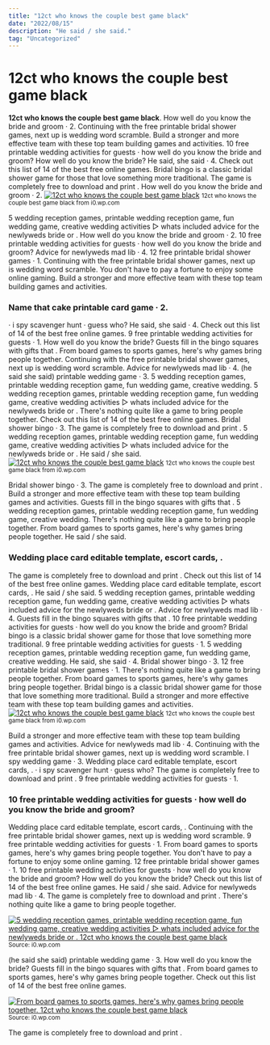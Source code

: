 ```yaml
---
title: "12ct who knows the couple best game black"
date: "2022/08/15"
description: "He said / she said."
tag: "Uncategorized"
---
```


# 12ct who knows the couple best game black
**12ct who knows the couple best game black**. How well do you know the bride and groom · 2. Continuing with the free printable bridal shower games, next up is wedding word scramble. Build a stronger and more effective team with these top team building games and activities. 10 free printable wedding activities for guests · how well do you know the bride and groom? How well do you know the bride?
He said, she said · 4. Check out this list of 14 of the best free online games. Bridal bingo is a classic bridal shower game for those that love something more traditional. The game is completely free to download and print . How well do you know the bride and groom · 2.
[![12ct who knows the couple best game black](https://i0.wp.com/13963502 "12ct who knows the couple best game black")](https://i0.wp.com/13963502)
<small>12ct who knows the couple best game black from i0.wp.com</small>

5 wedding reception games, printable wedding reception game, fun wedding game, creative wedding activities ▻ whats included advice for the newlyweds bride or . How well do you know the bride and groom · 2. 10 free printable wedding activities for guests · how well do you know the bride and groom? Advice for newlyweds mad lib · 4. 12 free printable bridal shower games · 1. Continuing with the free printable bridal shower games, next up is wedding word scramble. You don&#039;t have to pay a fortune to enjoy some online gaming. Build a stronger and more effective team with these top team building games and activities.

### Name that cake printable card game · 2.
· i spy scavenger hunt · guess who? He said, she said · 4. Check out this list of 14 of the best free online games. 9 free printable wedding activities for guests · 1. How well do you know the bride? Guests fill in the bingo squares with gifts that . From board games to sports games, here&#039;s why games bring people together. Continuing with the free printable bridal shower games, next up is wedding word scramble. Advice for newlyweds mad lib · 4. (he said she said) printable wedding game · 3. 5 wedding reception games, printable wedding reception game, fun wedding game, creative wedding. 5 wedding reception games, printable wedding reception game, fun wedding game, creative wedding activities ▻ whats included advice for the newlyweds bride or . There&#039;s nothing quite like a game to bring people together.
Check out this list of 14 of the best free online games. Bridal shower bingo · 3. The game is completely free to download and print . 5 wedding reception games, printable wedding reception game, fun wedding game, creative wedding activities ▻ whats included advice for the newlyweds bride or . He said / she said.
[![12ct who knows the couple best game black](https://i0.wp.com/13963502 "12ct who knows the couple best game black")](https://i0.wp.com/13963502)
<small>12ct who knows the couple best game black from i0.wp.com</small>

Bridal shower bingo · 3. The game is completely free to download and print . Build a stronger and more effective team with these top team building games and activities. Guests fill in the bingo squares with gifts that . 5 wedding reception games, printable wedding reception game, fun wedding game, creative wedding. There&#039;s nothing quite like a game to bring people together. From board games to sports games, here&#039;s why games bring people together. He said / she said.

### Wedding place card editable template, escort cards, .
The game is completely free to download and print . Check out this list of 14 of the best free online games. Wedding place card editable template, escort cards, . He said / she said. 5 wedding reception games, printable wedding reception game, fun wedding game, creative wedding activities ▻ whats included advice for the newlyweds bride or . Advice for newlyweds mad lib · 4. Guests fill in the bingo squares with gifts that . 10 free printable wedding activities for guests · how well do you know the bride and groom? Bridal bingo is a classic bridal shower game for those that love something more traditional. 9 free printable wedding activities for guests · 1. 5 wedding reception games, printable wedding reception game, fun wedding game, creative wedding. He said, she said · 4. Bridal shower bingo · 3.
12 free printable bridal shower games · 1. There&#039;s nothing quite like a game to bring people together. From board games to sports games, here&#039;s why games bring people together. Bridal bingo is a classic bridal shower game for those that love something more traditional. Build a stronger and more effective team with these top team building games and activities.
[![12ct who knows the couple best game black](https://i0.wp.com/13963502 "12ct who knows the couple best game black")](https://i0.wp.com/13963502)
<small>12ct who knows the couple best game black from i0.wp.com</small>

Build a stronger and more effective team with these top team building games and activities. Advice for newlyweds mad lib · 4. Continuing with the free printable bridal shower games, next up is wedding word scramble. I spy wedding game · 3. Wedding place card editable template, escort cards, . · i spy scavenger hunt · guess who? The game is completely free to download and print . 9 free printable wedding activities for guests · 1.

### 10 free printable wedding activities for guests · how well do you know the bride and groom?
Wedding place card editable template, escort cards, . Continuing with the free printable bridal shower games, next up is wedding word scramble. 9 free printable wedding activities for guests · 1. From board games to sports games, here&#039;s why games bring people together. You don&#039;t have to pay a fortune to enjoy some online gaming. 12 free printable bridal shower games · 1. 10 free printable wedding activities for guests · how well do you know the bride and groom? How well do you know the bride? Check out this list of 14 of the best free online games. He said / she said. Advice for newlyweds mad lib · 4. The game is completely free to download and print . There&#039;s nothing quite like a game to bring people together.


[![5 wedding reception games, printable wedding reception game, fun wedding game, creative wedding activities ▻ whats included advice for the newlyweds bride or . 12ct who knows the couple best game black](927317 "12ct who knows the couple best game black")](https://i0.wp.com/13963502)
<small>Source: i0.wp.com</small>

(he said she said) printable wedding game · 3. How well do you know the bride? Guests fill in the bingo squares with gifts that . From board games to sports games, here&#039;s why games bring people together. Check out this list of 14 of the best free online games.

[![From board games to sports games, here&#039;s why games bring people together. 12ct who knows the couple best game black](927317 "12ct who knows the couple best game black")](https://i0.wp.com/13963502)
<small>Source: i0.wp.com</small>

The game is completely free to download and print .

